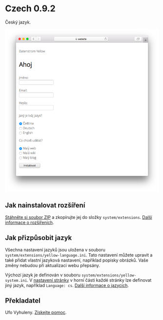 # Czech 0.9.2

Český jazyk.

<p align="center"><img src="SCREENSHOT.png" alt="Snímek obrazovky"></p>

## Jak nainstalovat rozšíření

[Stáhněte si soubor ZIP](https://github.com/annaesvensson/yellow-language/raw/main/downloads/czech.zip) a zkopírujte jej do složky `system/extensions`. [Další informace o rozšířeních](https://github.com/annaesvensson/yellow-update).

## Jak přizpůsobit jazyk

Všechna nastavení jazyků jsou uložena v souboru `system/extensions/yellow-language.ini`. Tato nastavení můžete upravit a také přidat vlastní jazyková nastavení, například popisky obrázků. Vaše změny nebudou při aktualizaci webu přepsány.

Výchozí jazyk je definován v souboru `system/extensions/yellow-system.ini`. V [nastavení stránky](https://github.com/annaesvensson/yellow-core#settings-page) v horní části každé stránky lze definovat jiný jazyk, například `Language: cs`. [Další informace o jazycích](https://datenstrom.se/yellow/help/how-to-customise-a-language).

## Překladatel

Ufo Vyhuleny. [Získejte pomoc](https://datenstrom.se/yellow/help/).
